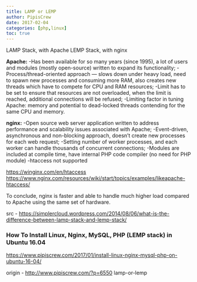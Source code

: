 ```yaml
---
title: LAMP or LEMP
author: PipisCrew
date: 2017-02-04
categories: [php,linux]
toc: true
---
```


LAMP Stack, with Apache
LEMP Stack, with nginx

**Apache:**
-Has been available for so many years (since 1995), a lot of users and modules (mostly open-source) written to expand its functionality;
-Process/thread-oriented approach — slows down under heavy load, need to spawn new processes and consuming more RAM, also creates new threads which have to compete for CPU and RAM resources;
-Limit has to be set to ensure that resources are not overloaded, when the limit is reached, additional connections will be refused;
-Limiting factor in tuning Apache: memory and potential to dead-locked threads contending for the same CPU and memory.

**nginx:**
-Open source web server application written to address performance and scalability issues associated with Apache;
-Event-driven, asynchronous and non-blocking approach, doesn’t create new processes for each web request;
-Setting number of worker processes, and each worker can handle thousands of concurrent connections;
-Modules are included at compile time, have internal PHP code compiler (no need for PHP module)
-htaccess not supported

https://winginx.com/en/htaccess
https://www.nginx.com/resources/wiki/start/topics/examples/likeapache-htaccess/

To conclude, nginx is faster and able to handle much higher load compared to Apache using the same set of hardware.

src - https://simplercloud.wordpress.com/2014/08/06/what-is-the-difference-between-lamp-stack-and-lemp-stack/

### How To Install Linux, Nginx, MySQL, PHP (LEMP stack) in Ubuntu 16.04

https://www.pipiscrew.com/2017/01/install-linux-nginx-mysql-php-on-ubuntu-16-04/

origin - http://www.pipiscrew.com/?p=6550 lamp-or-lemp
